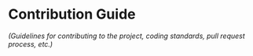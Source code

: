 # Contribution Guide

*(Guidelines for contributing to the project, coding standards, pull request process, etc.)* 